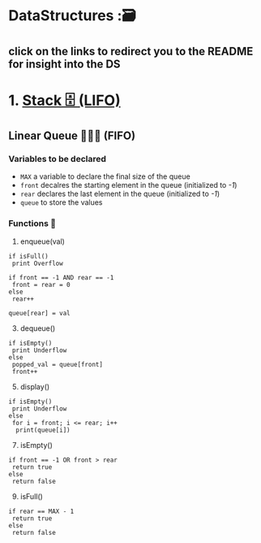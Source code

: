 # DataStructures :🗃️
 
## click on the links to redirect you to the README for insight into the DS
# 1. [Stack 🗄️ (LIFO)](https://github.com/flyingtatta/DataStructures/tree/main/src/com/company/stack#stack-%EF%B8%8F-lifo)

## Linear Queue 🧑‍🤝‍🧑 (FIFO)
### Variables to be declared
- `MAX`  a variable to declare the final size of the queue
- `front` decalres the starting element in the queue (initialized to  _-1_)
- `rear` declares the last element in the queue (initialized to  _-1_)
- `queue` to store the values

### Functions 🥳
1. enqueue(val)
```
if isFull()
 print Overflow
 
if front == -1 AND rear == -1
 front = rear = 0
else 
 rear++

queue[rear] = val
```
3. dequeue()
```
if isEmpty()
 print Underflow
else 
 popped_val = queue[front]
 front++
```
5. display()
```
if isEmpty()
 print Underflow
else
 for i = front; i <= rear; i++
  print(queue[i])  
```
7. isEmpty()
```
if front == -1 OR front > rear
 return true
else
 return false
```
9. isFull()
```
if rear == MAX - 1
 return true
else 
 return false
```

